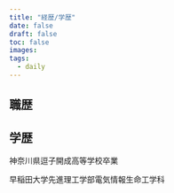 ```yaml
---
title: "経歴/学歴"
date: false
draft: false
toc: false
images: 
tags:
  - daily
---
```


## 職歴



## 学歴

神奈川県逗子開成高等学校卒業

早稲田大学先進理工学部電気情報生命工学科